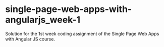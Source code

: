 # single-page-web-apps-with-angularjs_week-1
Solution for the 1st week coding assignment of the Single Page Web Apps with Angular JS course.
